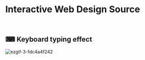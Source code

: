 # Interactive Web Design Source
&nbsp;

## ⌨ Keyboard typing effect
![ezgif-3-fdc4a4f242](https://user-images.githubusercontent.com/56868605/182396886-fa77235d-807e-4cf4-85cc-7ed18dcc0cdc.gif)
